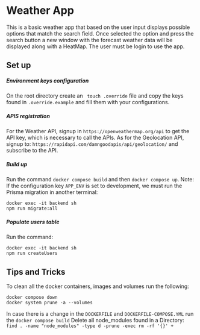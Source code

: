 # Weather App

This is a basic weather app that based on the user input displays possible options that match the search field. Once selected the option and press the search button a new window with the forecast weather data will be displayed along with a HeatMap. The user must be login to use the app.

## Set up

##### Environment keys configuration

On the root directory create an ` touch .override` file and copy the keys found in `.override.example` and fill them with your configurations.

##### APIS registration

For the Weather API, signup in `https://openweathermap.org/api` to get the API key, which is necessary to call the APIs. As for the Geolocation API, signup to: `https://rapidapi.com/damngoodapis/api/geolocation/` and subscribe to the API.

##### Build up

Run the command `docker compose build` and then `docker compose up`.
Note: If the configuration key `APP_ENV` is set to development, we must run the Prisma migration in another terminal:

```
docker exec -it backend sh
npm run migrate:all
```

##### Populate users table

Run the command:

```
docker exec -it backend sh
npm run createUsers
```

## Tips and Tricks

To clean all the docker containers, images and volumes run the following:

```
docker compose down
docker system prune -a --volumes
```

In case there is a change in the `DOCKERFILE` and `DOCKERFILE-COMPOSE.YML` run the `docker compose build`
Delete all node_modules found in a Directory: `find . -name "node_modules" -type d -prune -exec rm -rf '{}' +`
